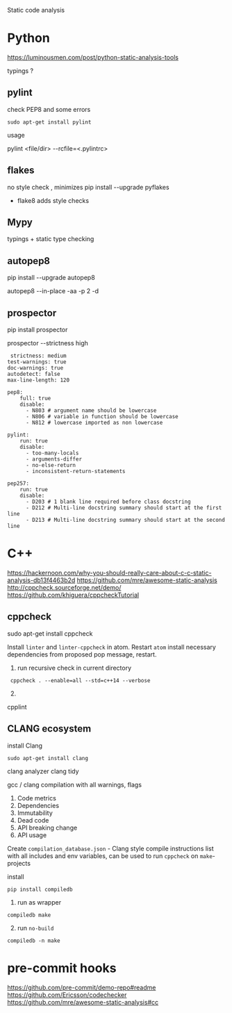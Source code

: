 Static code analysis

# Python
https://luminousmen.com/post/python-static-analysis-tools

typings ?

## pylint 

check PEP8 and some errors
```
sudo apt-get install pylint
```
usage 

pylint <file/dir> --rcfile=<.pylintrc>


## flakes 

no style check , minimizes 
pip install --upgrade pyflakes

+ flake8 adds style checks 


## Mypy 
typings + static type checking 


## autopep8
pip install --upgrade autopep8


autopep8 --in-place -aa -p 2 -d <filename>

## prospector 


 pip install prospector

prospector --strictness high

```
 strictness: medium
test-warnings: true
doc-warnings: true
autodetect: false
max-line-length: 120

pep8:
    full: true
    disable:
      - N803 # argument name should be lowercase
      - N806 # variable in function should be lowercase
      - N812 # lowercase imported as non lowercase

pylint:
    run: true
    disable:
      - too-many-locals
      - arguments-differ
      - no-else-return
      - inconsistent-return-statements
      
pep257:
    run: true
    disable:
      - D203 # 1 blank line required before class docstring
      - D212 # Multi-line docstring summary should start at the first line
      - D213 # Multi-line docstring summary should start at the second line
```

# C++

https://hackernoon.com/why-you-should-really-care-about-c-c-static-analysis-db13f4463b2d
https://github.com/mre/awesome-static-analysis
http://cppcheck.sourceforge.net/demo/
https://github.com/khiguera/cppcheckTutorial

## cppcheck 

sudo apt-get install cppcheck

Install `linter`  and `linter-cppcheck` in atom. Restart `atom` install necessary dependencies from proposed pop message, restart.


1. run recursive check in current directory
```
 cppcheck . --enable=all --std=c++14 --verbose
```

2. 


cpplint

## CLANG ecosystem

install Clang
```
sudo apt-get install clang
```


clang analyzer 
clang tidy

gcc / clang compilation with all warnings, flags 


1. Code metrics
2. Dependencies
3. Immutability
4. Dead code
5. API breaking change
6. API usage


Create `compilation_database.json` - Clang style compile instructions list with all includes and env variables,
can be used to run `cppcheck` on `make`-projects 

install 

`pip install compiledb` 

1. run as wrapper 
```
compiledb make
```

2. run `no-build`
```
compiledb -n make
```



# pre-commit hooks 

https://github.com/pre-commit/demo-repo#readme
https://github.com/Ericsson/codechecker
https://github.com/mre/awesome-static-analysis#cc